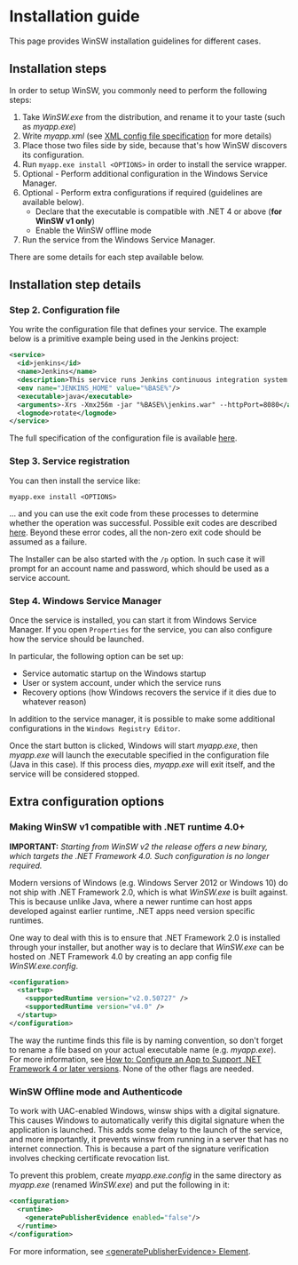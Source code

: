 # Installation guide

This page provides WinSW installation guidelines for different cases.

## Installation steps

In order to setup WinSW, you commonly need to perform the following steps:

1. Take *WinSW.exe* from the distribution, and rename it to your taste (such as *myapp.exe*)
1. Write *myapp.xml* (see [XML config file specification](xmlConfigFile.md) for more details)
1. Place those two files side by side, because that's how WinSW discovers its configuration.
1. Run `myapp.exe install <OPTIONS>` in order to install the service wrapper.
1. Optional - Perform additional configuration in the Windows Service Manager.
1. Optional - Perform extra configurations if required (guidelines are available below).
   * Declare that the executable is compatible with .NET 4 or above (**for WinSW v1 only**)
   * Enable the WinSW offline mode
1. Run the service from the Windows Service Manager.

There are some details for each step available below.

## Installation step details

### Step 2. Configuration file

You write the configuration file that defines your service. 
The example below is a primitive example being used in the Jenkins project:

```xml
<service>
  <id>jenkins</id>
  <name>Jenkins</name>
  <description>This service runs Jenkins continuous integration system.</description>
  <env name="JENKINS_HOME" value="%BASE%"/>
  <executable>java</executable>
  <arguments>-Xrs -Xmx256m -jar "%BASE%\jenkins.war" --httpPort=8080</arguments>
  <logmode>rotate</logmode>
</service>
```

The full specification of the configuration file is available [here](xmlConfigFile.md).

### Step 3. Service registration
 
You can then install the service like:

```
myapp.exe install <OPTIONS>
```

... and you can use the exit code from these processes to determine whether the operation was successful. 
Possible exit codes are described [here](https://docs.microsoft.com/windows/win32/cimwin32prov/create-method-in-class-win32-service#return-value). 
Beyond these error codes, all the non-zero exit code should be assumed as a failure.

The Installer can be also started with the `/p` option.
In such case it will prompt for an account name and password, which should be used as a service account.

### Step 4. Windows Service Manager

Once the service is installed, you can start it from Windows Service Manager.
If you open `Properties` for the service, you can also configure how the service should be launched. 

In particular, the following option can be set up:

* Service automatic startup on the Windows startup
* User or system account, under which the service runs
* Recovery options (how Windows recovers the service if it dies due to whatever reason)

In addition to the service manager, it is possible to make some additional configurations in the `Windows Registry Editor`.

Once the start button is clicked, Windows will start *myapp.exe*, 
  then *myapp.exe* will launch the executable specified in the configuration file (Java in this case). 
  If this process dies, *myapp.exe* will exit itself, and the service will be considered stopped.

## Extra configuration options

### Making WinSW v1 compatible with .NET runtime 4.0+

**IMPORTANT:** *Starting from WinSW v2 the release offers a new binary, which targets the .NET Framework 4.0.
Such configuration is no longer required.*

Modern versions of Windows (e.g. Windows Server 2012 or Windows 10) do not ship with .NET Framework 2.0, which is what *WinSW.exe* is built against. 
This is because unlike Java, where a newer runtime can host apps developed against earlier runtime, .NET apps need version specific runtimes.

One way to deal with this is to ensure that .NET Framework 2.0 is installed through your installer, but another way is to declare that *WinSW.exe* can be hosted on .NET Framework 4.0 by creating an app config file *WinSW.exe.config*.

```xml
<configuration>
  <startup>
    <supportedRuntime version="v2.0.50727" />
    <supportedRuntime version="v4.0" />
  </startup>
</configuration>
```

The way the runtime finds this file is by naming convention, so don't forget to rename a file based on your actual executable name (e.g. *myapp.exe*). 
For more information, see [How to: Configure an App to Support .NET Framework 4 or later versions](https://docs.microsoft.com/dotnet/framework/migration-guide/how-to-configure-an-app-to-support-net-framework-4-or-4-5).
None of the other flags are needed.

### WinSW Offline mode and Authenticode

To work with UAC-enabled Windows, winsw ships with a digital signature.
This causes Windows to automatically verify this digital signature when the application is launched. 
This adds some delay to the launch of the service, and more importantly, it prevents winsw from running in a server that has no internet connection. 
This is because a part of the signature verification involves checking certificate revocation list.

To prevent this problem, create *myapp.exe.config* in the same directory as *myapp.exe* (renamed *WinSW.exe*) and put the following in it:

```xml
<configuration>
  <runtime>
    <generatePublisherEvidence enabled="false"/> 
  </runtime>
</configuration>
```

For more information, see [\<generatePublisherEvidence\> Element](https://docs.microsoft.com/dotnet/framework/configure-apps/file-schema/runtime/generatepublisherevidence-element).
